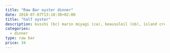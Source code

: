 ```yaml
---
title: "Raw Bar oyster dinner"
date: 2018-07-07T13:10:30+02:00
title: "half oyster"
description: kusshi (bc) marin miyagi (ca), beausoleil (nb), island creek (ma), pacific gold (ca)
categories:
  - dinner
type: raw bar
price: 34
---
```


